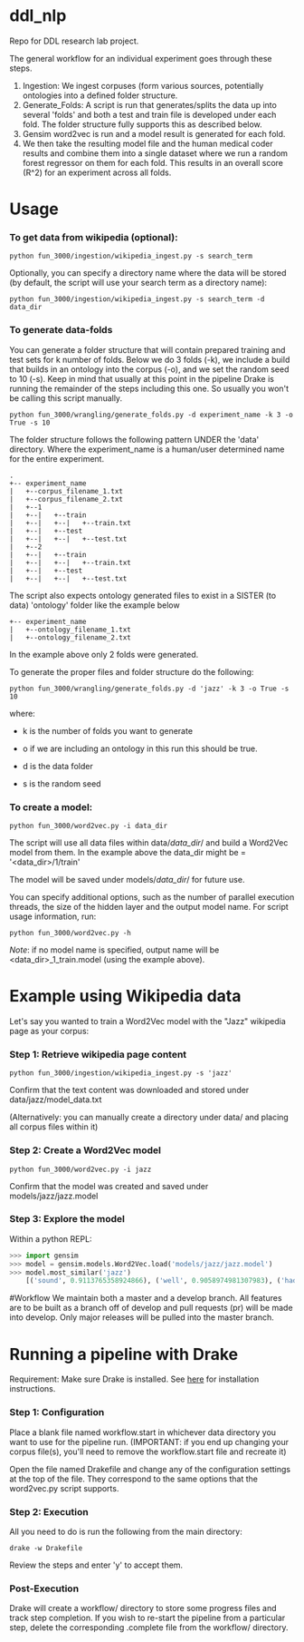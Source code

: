 # ddl_nlp
Repo for DDL research lab project.

The general workflow for an individual experiment goes through these steps.

1. Ingestion: We ingest corpuses (form various sources, potentially ontologies into a defined folder structure.
2. Generate_Folds: A script is run that generates/splits the data up into several 'folds' and both a test and train file
is developed under each fold.  The folder structure fully supports this as described below.
3. Gensim word2vec is run and a model result is generated for each fold.
4. We then take the resulting model file and the human medical coder results and combine them into a single dataset
where we run a random forest regressor on them for each fold. This results in an overall score (R^2) for an experiment
across all folds.

# Usage

### To get data from wikipedia (optional):


```
python fun_3000/ingestion/wikipedia_ingest.py -s search_term
```

Optionally, you can specify a directory name where the data will be stored (by default, the script will use your search term as a directory name):

```
python fun_3000/ingestion/wikipedia_ingest.py -s search_term -d data_dir
```

### To generate data-folds

You can generate a folder structure that will contain prepared training and test sets for k number of folds. Below we do
3 folds (-k), we include a build that builds in an ontology into the corpus (-o), and we set the random seed to 10 (-s).
Keep in mind that usually at this point in the pipeline Drake is running the remainder of the steps including this one.
So usually you won't be calling this script manually.
```
python fun_3000/wrangling/generate_folds.py -d experiment_name -k 3 -o True -s 10
```

The folder structure follows the following pattern UNDER the 'data' directory.  Where the experiment_name is a human/user
determined name for the entire experiment.
```
.
+-- experiment_name
|   +--corpus_filename_1.txt
|   +--corpus_filename_2.txt
|   +--1
|   +--|   +--train
|   +--|   +--|   +--train.txt
|   +--|   +--test
|   +--|   +--|   +--test.txt
|   +--2
|   +--|   +--train
|   +--|   +--|   +--train.txt
|   +--|   +--test
|   +--|   +--|   +--test.txt
```
The script also expects ontology generated files to exist in a SISTER (to data) 'ontology' folder like the example below
```
+-- experiment_name
|   +--ontology_filename_1.txt
|   +--ontology_filename_2.txt
```

In the example above only 2 folds were generated.

To generate the proper files and folder structure do the following:

```
python fun_3000/wrangling/generate_folds.py -d 'jazz' -k 3 -o True -s 10
```
where: 

* k is the number of folds you want to generate

* o if we are including an ontology in this run this should be true.

* d is the data folder

* s is the random seed

### To create a model:

```
python fun_3000/word2vec.py -i data_dir
```

The script will use all data files within data/*data_dir*/ and build a Word2Vec model from them.  In the example above 
the data_dir might be = '<data_dir>/1/train'

The model will be saved under models/*data_dir*/ for future use.

You can specify additional options, such as the number of parallel execution threads, the size of the hidden layer and the output model name. For script usage information, run:

```
python fun_3000/word2vec.py -h
```
*Note*: if no model name is specified, output name will be <data_dir>_1_train.model (using the example above).

# Example using Wikipedia data

Let's say you wanted to train a Word2Vec model with the "Jazz" wikipedia page as your corpus:

### Step 1: Retrieve wikipedia page content

```
python fun_3000/ingestion/wikipedia_ingest.py -s 'jazz'
```

Confirm that the text content was downloaded and stored under data/jazz/model_data.txt

(Alternatively: you can manually create a directory under data/ and placing all corpus files within it)

### Step 2: Create a Word2Vec model

```
python fun_3000/word2vec.py -i jazz
```
Confirm that the model was created and saved under models/jazz/jazz.model

### Step 3: Explore the model

Within a python REPL:

```python
>>> import gensim
>>> model = gensim.models.Word2Vec.load('models/jazz/jazz.model')
>>> model.most_similar('jazz')
    [('sound', 0.9113765358924866), ('well', 0.9058974981307983), ('had', 0.9046300649642944), ('bass', 0.9037381410598755), ('In', 0.9003950953483582), ('blues', 0.9001777768135071), ('on', 0.8995728492736816), ('at', 0.8993135690689087), ('rather', 0.8992522954940796), ('such', 0.8990519046783447)]
```

#Workflow
We maintain both a master and a develop branch.  All features are to be built as a branch off of develop and pull requests (pr) will be made into develop.  Only major releases will be pulled into the master branch.

# Running a pipeline with Drake

Requirement: Make sure Drake is installed. See [here](https://github.com/Factual/drake) for installation instructions.

### Step 1: Configuration

Place a blank file named workflow.start in whichever data directory you want to use for the pipeline run. (IMPORTANT: if you end up changing your corpus file(s), you'll need to remove the workflow.start file and recreate it)

Open the file named Drakefile and change any of the configuration settings at the top of the file. They correspond to the same options that the word2vec.py script supports.

### Step 2: Execution

All you need to do is run the following from the main directory:

```
drake -w Drakefile
```

Review the steps and enter 'y' to accept them.

### Post-Execution

Drake will create a workflow/ directory to store some progress files and track step completion. If you wish to re-start the pipeline from a particular step, delete the corresponding .complete file from the workflow/ directory.
